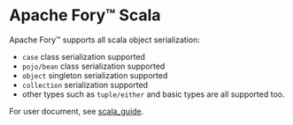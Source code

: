 # Apache Fory™ Scala

Apache Fory™ supports all scala object serialization:

- `case` class serialization supported
- `pojo/bean` class serialization supported
- `object` singleton serialization supported
- `collection` serialization supported
- other types such as `tuple/either` and basic types are all supported too.

For user document, see [scala_guide](/docs/guide/scala_guide.md).

